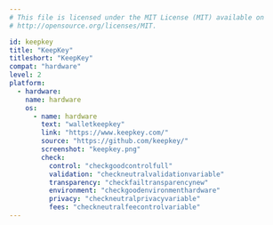 ```yaml
---
# This file is licensed under the MIT License (MIT) available on
# http://opensource.org/licenses/MIT.

id: keepkey
title: "KeepKey"
titleshort: "KeepKey"
compat: "hardware"
level: 2
platform:
  - hardware:
    name: hardware
    os:
      - name: hardware
        text: "walletkeepkey"
        link: "https://www.keepkey.com/"
        source: "https://github.com/keepkey/"
        screenshot: "keepkey.png"
        check:
          control: "checkgoodcontrolfull"
          validation: "checkneutralvalidationvariable"
          transparency: "checkfailtransparencynew"
          environment: "checkgoodenvironmenthardware"
          privacy: "checkneutralprivacyvariable"
          fees: "checkneutralfeecontrolvariable"
---
```

